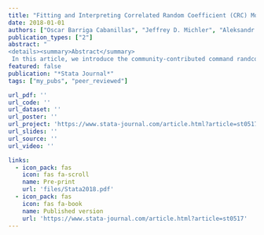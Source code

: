 ```yaml
---
title: "Fitting and Interpreting Correlated Random Coefficient (CRC) Models Using Stata"
date: 2018-01-01
authors: ["Oscar Barriga Cabanillas", "Jeffrey D. Michler", "Aleksandr Michuda", "Emilia Tjernström"]
publication_types: ["2"]
abstract: "
<details><summary>Abstract</summary>
 In this article, we introduce the community-contributed command randcoef, which fits the correlated random-effects and correlated random-coefficient models discussed in Suri (2011; Econometrica 79: 159–209). While this approach has been around for a decade, its use has been limited by the computationally intensive nature of the estimation procedure that relies on the optimal minimum distance estimator. randcoef can accommodate up to five rounds of panel data and offers several options, including alternative weight matrices for estimation and inclusion of additional endogenous regressors. We also present postestimation analysis using sample data to facilitate understanding and interpretation of results     </details>"
featured: false
publication: "*Stata Journal*"
tags: ["my_pubs", "peer_reviewed"]

url_pdf: ''
url_code: ''
url_dataset: ''
url_poster: ''
url_project: 'https://www.stata-journal.com/article.html?article=st0517'
url_slides: ''
url_source: ''
url_video: ''

links:
  - icon_pack: fas
    icon: fas fa-scroll
    name: Pre-print
    url: 'files/Stata2018.pdf'
  - icon_pack: fas
    icon: fas fa-book
    name: Published version
    url: 'https://www.stata-journal.com/article.html?article=st0517'
---
```

